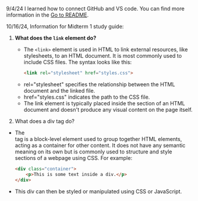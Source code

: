 9/4/24 I learned how to connect GitHub and VS code.
You can find more information in the [Go to README](./README.md).

10/16/24, Information for Midterm 1 study guide:
1. **What does the `link` element do?**
   * The `<link>` element is used in HTML to link external resources, like stylesheets, to an HTML document. It is most commonly used to include CSS files. The syntax looks like this:
      ```html
      <link rel="stylesheet" href="styles.css">
   * rel="stylesheet" specifies the relationship between the HTML document and the linked file.
   * href="styles.css" indicates the path to the CSS file.
   * The link element is typically placed inside the <head> section of an HTML document and doesn't produce any visual content on the page itself.

2. What does a div tag do?

  * The <div> tag is a block-level element used to group together HTML elements, acting as a container for other content. It does not have any semantic meaning on its own but is commonly used to structure and style sections of a webpage using CSS. For example:
      ```html
      <div class="container">
          <p>This is some text inside a div.</p>
      </div>
  * This div can then be styled or manipulated using CSS or JavaScript.
